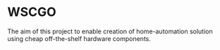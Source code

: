 # WSCGO

The aim of this project to enable creation of home-automation solution using cheap off-the-shelf hardware components.

